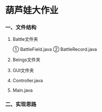 # 葫芦娃大作业
### 一、文件结构
1. Battle文件夹
   
   ① BattleField.java
   ② BattleRecord.java
2. Beings文件夹
3. GUI文件夹   
4. Controller.java   
5. Main.java

### 二、实现思路
